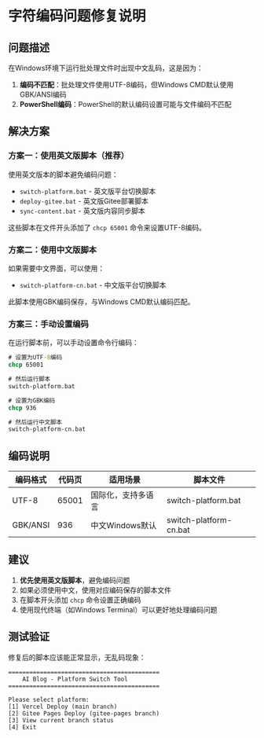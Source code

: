 # 字符编码问题修复说明

## 问题描述

在Windows环境下运行批处理文件时出现中文乱码，这是因为：

1. **编码不匹配**：批处理文件使用UTF-8编码，但Windows CMD默认使用GBK/ANSI编码
2. **PowerShell编码**：PowerShell的默认编码设置可能与文件编码不匹配

## 解决方案

### 方案一：使用英文版脚本（推荐）

使用英文版本的脚本避免编码问题：
- `switch-platform.bat` - 英文版平台切换脚本
- `deploy-gitee.bat` - 英文版Gitee部署脚本  
- `sync-content.bat` - 英文版内容同步脚本

这些脚本在文件开头添加了 `chcp 65001` 命令来设置UTF-8编码。

### 方案二：使用中文版脚本

如果需要中文界面，可以使用：
- `switch-platform-cn.bat` - 中文版平台切换脚本

此脚本使用GBK编码保存，与Windows CMD默认编码匹配。

### 方案三：手动设置编码

在运行脚本前，可以手动设置命令行编码：

```cmd
# 设置为UTF-8编码
chcp 65001

# 然后运行脚本
switch-platform.bat
```

```cmd
# 设置为GBK编码
chcp 936

# 然后运行中文脚本
switch-platform-cn.bat
```

## 编码说明

| 编码格式 | 代码页 | 适用场景 | 脚本文件 |
|---------|--------|----------|----------|
| UTF-8 | 65001 | 国际化，支持多语言 | switch-platform.bat |
| GBK/ANSI | 936 | 中文Windows默认 | switch-platform-cn.bat |

## 建议

1. **优先使用英文版脚本**，避免编码问题
2. 如果必须使用中文，使用对应编码保存的脚本文件
3. 在脚本开头添加 `chcp` 命令设置正确编码
4. 使用现代终端（如Windows Terminal）可以更好地处理编码问题

## 测试验证

修复后的脚本应该能正常显示，无乱码现象：

```
===========================================
    AI Blog - Platform Switch Tool
===========================================

Please select platform:
[1] Vercel Deploy (main branch)
[2] Gitee Pages Deploy (gitee-pages branch)
[3] View current branch status
[4] Exit
``` 